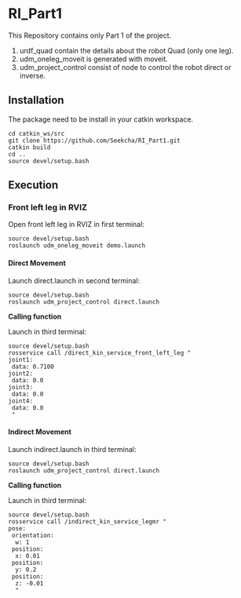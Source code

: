 # RI_Part1

This Repository contains only Part 1 of the project.
1) urdf_quad contain the details about the robot Quad (only one leg).
2) udm_oneleg_moveit is generated with moveit.
3) udm_project_control consist of node to control the robot direct or inverse.

## Installation
The package need to be install in your catkin workspace.
```
cd catkin_ws/src
git clone https://github.com/Seekcha/RI_Part1.git
catkin build
cd ..
source devel/setup.bash
```

## Execution
### Front left leg in RVIZ
Open front left leg in RVIZ in first terminal:
```
source devel/setup.bash
roslaunch udm_oneleg_moveit demo.launch
```

#### Direct Movement
Launch direct.launch in second terminal:
```
source devel/setup.bash
roslaunch udm_project_control direct.launch
```
**Calling function**

Launch in third terminal:
```
source devel/setup.bash
rosservice call /direct_kin_service_front_left_leg "
joint1:
 data: 0.7100
joint2:
 data: 0.0
joint3:
 data: 0.0
joint4:
 data: 0.0
 "
```

#### Indirect Movement
Launch indirect.launch in third terminal:
```
source devel/setup.bash
roslaunch udm_project_control direct.launch
```
**Calling function**

Launch in third terminal:
```
source devel/setup.bash
rosservice call /indirect_kin_service_legmr "
pose:
 orientation:
  w: 1
 position:
  x: 0.01
 position:
  y: 0.2
 position:
  z: -0.01
  "
```
